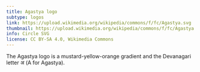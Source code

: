 ```yaml
---
title: Agastya logo
subtype: logos
link: https://upload.wikimedia.org/wikipedia/commons/f/fc/Agastya.svg
thumbnail: https://upload.wikimedia.org/wikipedia/commons/f/fc/Agastya.svg
info: Circle SVG
license: CC BY-SA 4.0, Wikimedia Commons
---
```


The Agastya logo is a mustard-yellow-orange gradient and the Devanagari letter अ (A for Agastya).